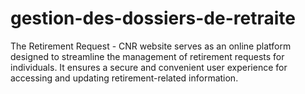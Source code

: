 # gestion-des-dossiers-de-retraite <br/>
The Retirement Request - CNR website serves as an online platform designed to streamline the management of retirement requests for individuals. It ensures a secure and convenient user experience for accessing and updating retirement-related information.
